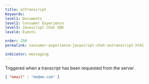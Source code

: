 ```yaml
---
title: onTranscript
Keywords:
level1: Documents
level2: Consumer Experience
level3: Javascript Chat SDK
level4: Events

order: 250
permalink: consumer-experience-javascript-chat-ontranscript.html

indicator: messaging
---
```


Triggered when a transcript has been requested from the server.

```json 
{ "email" : "me@me.com" }
```
